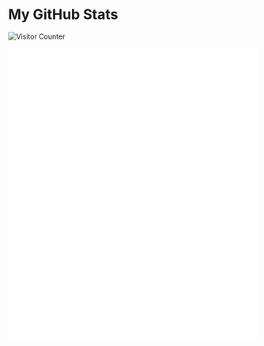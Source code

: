 # My GitHub Stats


![Visitor Counter](https://access-counter.vercel.app/api/counter?name=canhsat-tinhiu&theme=006&length=7)

<a href="https://github.com/canhsat-tinhiu/github-stats">

![GitHub Stats](https://github.com/canhsat-tinhiu/github-stats/blob/master/generated/overview.svg)
![GitHub Stats](https://github.com/canhsat-tinhiu/github-stats/blob/master/generated/languages.svg)

</a>
